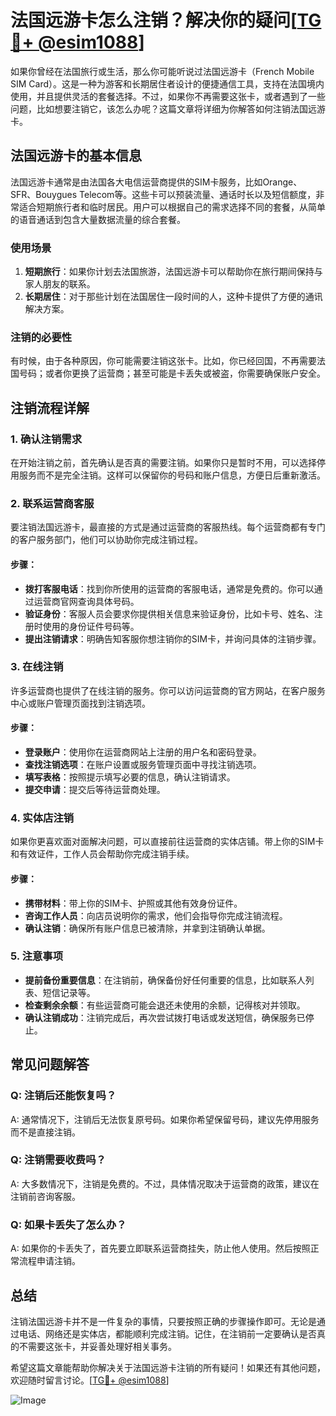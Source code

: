 # 法国远游卡怎么注销？解决你的疑问[[TG💪+ @esim1088](https://t.me/s/esim1088)]

如果你曾经在法国旅行或生活，那么你可能听说过法国远游卡（French Mobile SIM Card）。这是一种为游客和长期居住者设计的便捷通信工具，支持在法国境内使用，并且提供灵活的套餐选择。不过，如果你不再需要这张卡，或者遇到了一些问题，比如想要注销它，该怎么办呢？这篇文章将详细为你解答如何注销法国远游卡。

## 法国远游卡的基本信息

法国远游卡通常是由法国各大电信运营商提供的SIM卡服务，比如Orange、SFR、Bouygues Telecom等。这些卡可以预装流量、通话时长以及短信额度，非常适合短期旅行者和临时居民。用户可以根据自己的需求选择不同的套餐，从简单的语音通话到包含大量数据流量的综合套餐。

### 使用场景

1. **短期旅行**：如果你计划去法国旅游，法国远游卡可以帮助你在旅行期间保持与家人朋友的联系。
2. **长期居住**：对于那些计划在法国居住一段时间的人，这种卡提供了方便的通讯解决方案。

### 注销的必要性

有时候，由于各种原因，你可能需要注销这张卡。比如，你已经回国，不再需要法国号码；或者你更换了运营商；甚至可能是卡丢失或被盗，你需要确保账户安全。

## 注销流程详解

### 1. 确认注销需求

在开始注销之前，首先确认是否真的需要注销。如果你只是暂时不用，可以选择停用服务而不是完全注销。这样可以保留你的号码和账户信息，方便日后重新激活。

### 2. 联系运营商客服

要注销法国远游卡，最直接的方式是通过运营商的客服热线。每个运营商都有专门的客户服务部门，他们可以协助你完成注销过程。

#### 步骤：

- **拨打客服电话**：找到你所使用的运营商的客服电话，通常是免费的。你可以通过运营商官网查询具体号码。
- **验证身份**：客服人员会要求你提供相关信息来验证身份，比如卡号、姓名、注册时使用的身份证件号码等。
- **提出注销请求**：明确告知客服你想注销你的SIM卡，并询问具体的注销步骤。

### 3. 在线注销

许多运营商也提供了在线注销的服务。你可以访问运营商的官方网站，在客户服务中心或账户管理页面找到注销选项。

#### 步骤：

- **登录账户**：使用你在运营商网站上注册的用户名和密码登录。
- **查找注销选项**：在账户设置或服务管理页面中寻找注销选项。
- **填写表格**：按照提示填写必要的信息，确认注销请求。
- **提交申请**：提交后等待运营商处理。

### 4. 实体店注销

如果你更喜欢面对面解决问题，可以直接前往运营商的实体店铺。带上你的SIM卡和有效证件，工作人员会帮助你完成注销手续。

#### 步骤：

- **携带材料**：带上你的SIM卡、护照或其他有效身份证件。
- **咨询工作人员**：向店员说明你的需求，他们会指导你完成注销流程。
- **确认注销**：确保所有账户信息已被清除，并拿到注销确认单据。

### 5. 注意事项

- **提前备份重要信息**：在注销前，确保备份好任何重要的信息，比如联系人列表、短信记录等。
- **检查剩余余额**：有些运营商可能会退还未使用的余额，记得核对并领取。
- **确认注销成功**：注销完成后，再次尝试拨打电话或发送短信，确保服务已停止。

## 常见问题解答

### Q: 注销后还能恢复吗？

A: 通常情况下，注销后无法恢复原号码。如果你希望保留号码，建议先停用服务而不是直接注销。

### Q: 注销需要收费吗？

A: 大多数情况下，注销是免费的。不过，具体情况取决于运营商的政策，建议在注销前咨询客服。

### Q: 如果卡丢失了怎么办？

A: 如果你的卡丢失了，首先要立即联系运营商挂失，防止他人使用。然后按照正常流程申请注销。

## 总结

注销法国远游卡并不是一件复杂的事情，只要按照正确的步骤操作即可。无论是通过电话、网络还是实体店，都能顺利完成注销。记住，在注销前一定要确认是否真的不需要这张卡，并妥善处理好相关事务。

希望这篇文章能帮助你解决关于法国远游卡注销的所有疑问！如果还有其他问题，欢迎随时留言讨论。[[TG💪+ @esim1088](https://t.me/s/esim1088)]

![Image](https://i.postimg.cc/4NQfJmqS/Snipaste-2025-05-13-00-14-12.png)